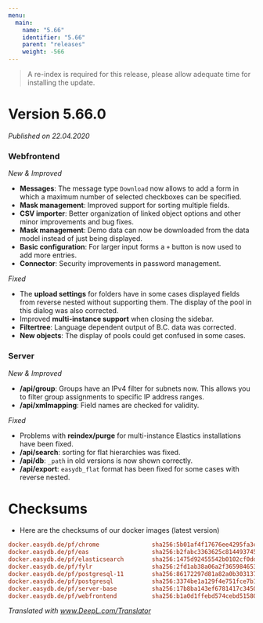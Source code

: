 ```yaml
---
menu:
  main:
    name: "5.66"
    identifier: "5.66"
    parent: "releases"
    weight: -566
---
```


> A re-index is required for this release, please allow adequate time for installing the update. 

# Version 5.66.0

*Published on 22.04.2020*

### Webfrontend

*New & Improved*

- **Messages**: The message type `Download` now allows to add a form in which a maximum number of selected checkboxes can be specified.
- **Mask management**: Improved support for sorting multiple fields.
- **CSV importer**: Better organization of linked object options and other minor improvements and bug fixes.
- **Mask management**: Demo data can now be downloaded from the data model instead of just being displayed.
- **Basic configuration**: For larger input forms a `+` button is now used to add more entries. 
- **Connector**: Security improvements in password management.

*Fixed*

- The **upload settings** for folders have in some cases displayed fields from reverse nested without supporting them. The display of the pool in this dialog was also corrected.
- Improved **multi-instance support** when closing the sidebar.
- **Filtertree**: Language dependent output of B.C. data was corrected.
- **New objects**: The display of pools could get confused in some cases.

### Server

*New & Improved*

- **/api/group**: Groups have an IPv4 filter for subnets now. This allows you to filter group assignments to specific IP address ranges. 
- **/api/xmlmapping**: Field names are checked for validity.

*Fixed*

- Problems with **reindex/purge** for multi-instance Elastics installations have been fixed. 
- **/api/search**: sorting for flat hierarchies was fixed.
- **/api/db**: `_path` in old versions is now shown correctly.
- **/api/export**: `easydb_flat` format has been fixed for some cases with reverse nested.



# Checksums

- Here are the checksums of our docker images (latest version)

```ini
docker.easydb.de/pf/chrome               sha256:5b01af4f17676ee4295fa3cc279d15f7b6e4a43f9faad41dace54fe1b36861fd
docker.easydb.de/pf/eas                  sha256:b2fabc3363625c814493745e35a4f0c5c2de5b93eb5c262743f2227ebc6f6b6e
docker.easydb.de/pf/elasticsearch        sha256:1475d92455542b0102cf0ddc6110b17cc452cc986556857dbcf0ab79e888224f
docker.easydb.de/pf/fylr                 sha256:2fd1ab38a06a2f365984653da1546f56d6cf988602b640266cea91a4129c86b1
docker.easydb.de/pf/postgresql-11        sha256:86172297d81a82a0b303137ed5857783c6419b14358587cef05eb794da627154
docker.easydb.de/pf/postgresql           sha256:3374be1a129f4e751fce7b1ddcd561cd209a197faf9faabba5d0454d16946420
docker.easydb.de/pf/server-base          sha256:17b8ba143ef6781417c34506522a617b1d83c0e1391960ad65bb34d5667dcc2c
docker.easydb.de/pf/webfrontend          sha256:b1a0d1ffebd574cebd515803d83a59d8af7a17be4c47a16651401a38e454a70a
```

*Translated with www.DeepL.com/Translator*